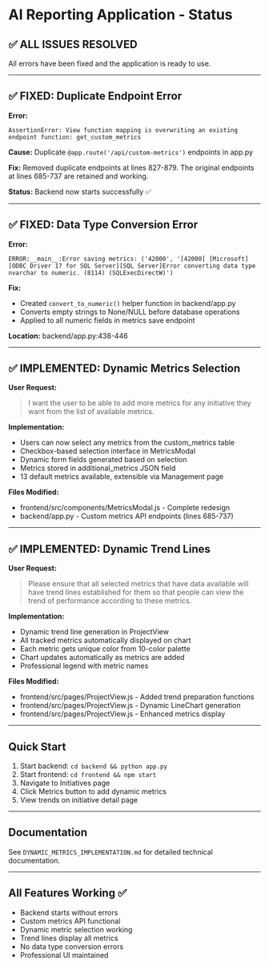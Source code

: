# AI Reporting Application - Status

## ✅ ALL ISSUES RESOLVED

All errors have been fixed and the application is ready to use.

---

## ✅ FIXED: Duplicate Endpoint Error

**Error:**
```
AssertionError: View function mapping is overwriting an existing endpoint function: get_custom_metrics
```

**Cause:** Duplicate `@app.route('/api/custom-metrics')` endpoints in app.py

**Fix:** Removed duplicate endpoints at lines 827-879. The original endpoints at lines 685-737 are retained and working.

**Status:** Backend now starts successfully ✅

---

## ✅ FIXED: Data Type Conversion Error

**Error:**
```
ERROR:__main__:Error saving metrics: ('42000', '[42000] [Microsoft][ODBC Driver 17 for SQL Server][SQL Server]Error converting data type nvarchar to numeric. (8114) (SQLExecDirectW)')
```

**Fix:**
- Created `convert_to_numeric()` helper function in backend/app.py
- Converts empty strings to None/NULL before database operations
- Applied to all numeric fields in metrics save endpoint

**Location:** backend/app.py:438-446

---

## ✅ IMPLEMENTED: Dynamic Metrics Selection

**User Request:**
> I want the user to be able to add more metrics for any initiative they want from the list of available metrics.

**Implementation:**
- Users can now select any metrics from the custom_metrics table
- Checkbox-based selection interface in MetricsModal
- Dynamic form fields generated based on selection
- Metrics stored in additional_metrics JSON field
- 13 default metrics available, extensible via Management page

**Files Modified:**
- frontend/src/components/MetricsModal.js - Complete redesign
- backend/app.py - Custom metrics API endpoints (lines 685-737)

---

## ✅ IMPLEMENTED: Dynamic Trend Lines

**User Request:**
> Please ensure that all selected metrics that have data available will have trend lines established for them so that people can view the trend of performance according to these metrics.

**Implementation:**
- Dynamic trend line generation in ProjectView
- All tracked metrics automatically displayed on chart
- Each metric gets unique color from 10-color palette
- Chart updates automatically as metrics are added
- Professional legend with metric names

**Files Modified:**
- frontend/src/pages/ProjectView.js - Added trend preparation functions
- frontend/src/pages/ProjectView.js - Dynamic LineChart generation
- frontend/src/pages/ProjectView.js - Enhanced metrics display

---

## Quick Start

1. Start backend: `cd backend && python app.py`
2. Start frontend: `cd frontend && npm start`
3. Navigate to Initiatives page
4. Click Metrics button to add dynamic metrics
5. View trends on initiative detail page

---

## Documentation

See `DYNAMIC_METRICS_IMPLEMENTATION.md` for detailed technical documentation.

---

## All Features Working ✅

- Backend starts without errors
- Custom metrics API functional
- Dynamic metric selection working
- Trend lines display all metrics
- No data type conversion errors
- Professional UI maintained
